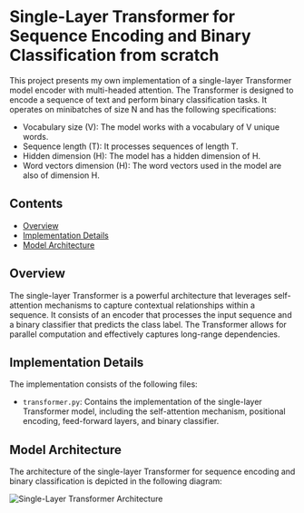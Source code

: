 # Single-Layer Transformer for Sequence Encoding and Binary Classification from scratch

This project presents my own implementation of a single-layer Transformer model encoder with multi-headed attention. The Transformer is designed to encode a sequence of text and perform binary classification tasks. It operates on minibatches of size N and has the following specifications: 

- Vocabulary size (V): The model works with a vocabulary of V unique words.
- Sequence length (T): It processes sequences of length T.
- Hidden dimension (H): The model has a hidden dimension of H.
- Word vectors dimension (H): The word vectors used in the model are also of dimension H.

## Contents

- [Overview](#overview)
- [Implementation Details](#implementation-details)
- [Model Architecture](#model-architecture)

## Overview

The single-layer Transformer is a powerful architecture that leverages self-attention mechanisms to capture contextual relationships within a sequence. It consists of an encoder that processes the input sequence and a binary classifier that predicts the class label. The Transformer allows for parallel computation and effectively captures long-range dependencies.

## Implementation Details

The implementation consists of the following files:

- `transformer.py`: Contains the implementation of the single-layer Transformer model, including the self-attention mechanism, positional encoding, feed-forward layers, and binary classifier.



## Model Architecture

The architecture of the single-layer Transformer for sequence encoding and binary classification is depicted in the following diagram:

![Single-Layer Transformer Architecture](https://heidloff.net/assets/img/2023/02/transformers.png)

